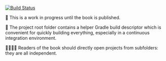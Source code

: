 [![Build Status](https://travis-ci.com/jponge/vertx-in-action.svg?branch=master)](https://travis-ci.com/jponge/vertx-in-action)

🚨 This is a work in progress until the book is published.

🤖 The project root folder contains a helper Gradle build descriptor which is convenient for quickly building everything, especially in a continuous integration environment.

👩‍💻👨‍💻 Readers of the book should directly open projects from subfolders: they are all independent.
